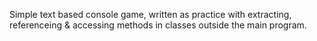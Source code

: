 Simple text based console game, written as practice with extracting, referenceing & accessing methods in classes outside the main program. 
